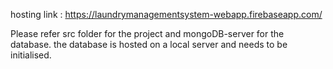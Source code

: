 hosting link : https://laundrymanagementsystem-webapp.firebaseapp.com/

Please refer src folder for the project and mongoDB-server for the database. 
the database is hosted on a local server and needs to be initialised.
